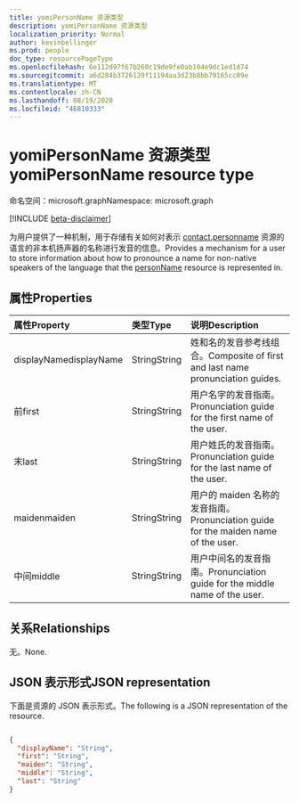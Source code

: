 ```yaml
---
title: yomiPersonName 资源类型
description: yomiPersonName 资源类型
localization_priority: Normal
author: kevinbellinger
ms.prod: people
doc_type: resourcePageType
ms.openlocfilehash: 6e112d97f67b260c19de9fe0ab104e9dc1ed1d74
ms.sourcegitcommit: a6d284b3726139f11194aa3d23b8bb79165cc09e
ms.translationtype: MT
ms.contentlocale: zh-CN
ms.lasthandoff: 08/19/2020
ms.locfileid: "46810333"
---
```

# <a name="yomipersonname-resource-type"></a><span data-ttu-id="e0abf-103">yomiPersonName 资源类型</span><span class="sxs-lookup"><span data-stu-id="e0abf-103">yomiPersonName resource type</span></span>

<span data-ttu-id="e0abf-104">命名空间：microsoft.graph</span><span class="sxs-lookup"><span data-stu-id="e0abf-104">Namespace: microsoft.graph</span></span>

[!INCLUDE [beta-disclaimer](../../includes/beta-disclaimer.md)]

<span data-ttu-id="e0abf-105">为用户提供了一种机制，用于存储有关如何对表示 [contact.personname](personname.md) 资源的语言的非本机扬声器的名称进行发音的信息。</span><span class="sxs-lookup"><span data-stu-id="e0abf-105">Provides a mechanism for a user to store information about how to pronounce a name for non-native speakers of the language that the [personName](personname.md) resource is represented in.</span></span>

## <a name="properties"></a><span data-ttu-id="e0abf-106">属性</span><span class="sxs-lookup"><span data-stu-id="e0abf-106">Properties</span></span>

| <span data-ttu-id="e0abf-107">属性</span><span class="sxs-lookup"><span data-stu-id="e0abf-107">Property</span></span>     | <span data-ttu-id="e0abf-108">类型</span><span class="sxs-lookup"><span data-stu-id="e0abf-108">Type</span></span>        | <span data-ttu-id="e0abf-109">说明</span><span class="sxs-lookup"><span data-stu-id="e0abf-109">Description</span></span>                                             |
|:-------------|:------------|:--------------------------------------------------------|
|<span data-ttu-id="e0abf-110">displayName</span><span class="sxs-lookup"><span data-stu-id="e0abf-110">displayName</span></span>   |<span data-ttu-id="e0abf-111">String</span><span class="sxs-lookup"><span data-stu-id="e0abf-111">String</span></span>       | <span data-ttu-id="e0abf-112">姓和名的发音参考线组合。</span><span class="sxs-lookup"><span data-stu-id="e0abf-112">Composite of first and last name pronunciation guides.</span></span>  |
|<span data-ttu-id="e0abf-113">前</span><span class="sxs-lookup"><span data-stu-id="e0abf-113">first</span></span>         |<span data-ttu-id="e0abf-114">String</span><span class="sxs-lookup"><span data-stu-id="e0abf-114">String</span></span>       | <span data-ttu-id="e0abf-115">用户名字的发音指南。</span><span class="sxs-lookup"><span data-stu-id="e0abf-115">Pronunciation guide for the first name of the user.</span></span>     |
|<span data-ttu-id="e0abf-116">末</span><span class="sxs-lookup"><span data-stu-id="e0abf-116">last</span></span>          |<span data-ttu-id="e0abf-117">String</span><span class="sxs-lookup"><span data-stu-id="e0abf-117">String</span></span>       | <span data-ttu-id="e0abf-118">用户姓氏的发音指南。</span><span class="sxs-lookup"><span data-stu-id="e0abf-118">Pronunciation guide for the last name of the user.</span></span>      |
|<span data-ttu-id="e0abf-119">maiden</span><span class="sxs-lookup"><span data-stu-id="e0abf-119">maiden</span></span>        |<span data-ttu-id="e0abf-120">String</span><span class="sxs-lookup"><span data-stu-id="e0abf-120">String</span></span>       | <span data-ttu-id="e0abf-121">用户的 maiden 名称的发音指南。</span><span class="sxs-lookup"><span data-stu-id="e0abf-121">Pronunciation guide for the maiden name of the user.</span></span>    |
|<span data-ttu-id="e0abf-122">中间</span><span class="sxs-lookup"><span data-stu-id="e0abf-122">middle</span></span>        |<span data-ttu-id="e0abf-123">String</span><span class="sxs-lookup"><span data-stu-id="e0abf-123">String</span></span>       | <span data-ttu-id="e0abf-124">用户中间名的发音指南。</span><span class="sxs-lookup"><span data-stu-id="e0abf-124">Pronunciation guide for the middle name of the user.</span></span>    |

## <a name="relationships"></a><span data-ttu-id="e0abf-125">关系</span><span class="sxs-lookup"><span data-stu-id="e0abf-125">Relationships</span></span>

<span data-ttu-id="e0abf-126">无。</span><span class="sxs-lookup"><span data-stu-id="e0abf-126">None.</span></span>

## <a name="json-representation"></a><span data-ttu-id="e0abf-127">JSON 表示形式</span><span class="sxs-lookup"><span data-stu-id="e0abf-127">JSON representation</span></span>

<span data-ttu-id="e0abf-128">下面是资源的 JSON 表示形式。</span><span class="sxs-lookup"><span data-stu-id="e0abf-128">The following is a JSON representation of the resource.</span></span>
<!-- {
  "blockType": "resource",
  "@odata.type": "microsoft.graph.yomiPersonName"
}
-->

``` json

{
  "displayName": "String",
  "first": "String",
  "maiden": "String",
  "middle": "String",
  "last": "String"
}
```

